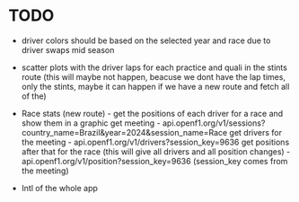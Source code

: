 # TODO

- driver colors should be based on the selected year and race due to driver swaps mid season

- scatter plots with the driver laps for each practice and quali in the stints route (this will maybe not happen, beacuse we dont have the lap times, only the stints, maybe it can happen if we have a new route and fetch all of the)

- Race stats (new route) - get the positions of each driver for a race and show them in a graphic
  get meeting - api.openf1.org/v1/sessions?country_name=Brazil&year=2024&session_name=Race
  get drivers for the meeting - api.openf1.org/v1/drivers?session_key=9636
  get positions after that for the race (this will give all drivers and all position changes) - api.openf1.org/v1/position?session_key=9636 (session_key comes from the meeting)

- Intl of the whole app
